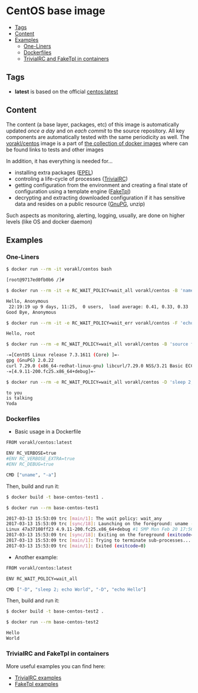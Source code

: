 # CentOS base image

* [Tags](#tags)
* [Content](#content)
* [Examples](#examples)
    * [One-Liners](#one-liners)
    * [Dockerfiles](#dockerfiles)
    * [TrivialRC and FakeTpl in containers](#trivialrc-and-faketpl-in-containers)

## Tags

* **latest** is based on the official [centos:latest](https://hub.docker.com/_/centos/)

## Content

The content (a base layer, packages, etc) of this image is automatically updated *once a day* and on *each commit* to the source repository. All key components are automatically tested with the same periodicity as well.
The [vorakl/centos](https://hub.docker.com/r/vorakl/centos/) image is a part of [the collection of docker images](https://github.com/vorakl/docker-images) where can be found links to tests and other images

In addition, it has everything is needed for...

* installing extra packages ([EPEL](https://fedoraproject.org/wiki/EPEL))
* controling a life-cycle of processes ([TrivialRC](https://github.com/vorakl/TrivialRC))
* getting configuration from the environment and creating a final state of configuration using a template engine ([FakeTpl](https://github.com/vorakl/FakeTpl))
* decrypting and extracting downloaded configuration if it has sensitive data and resides on a public resource ([GnuPG](https://www.gnupg.org/), unzip)

Such aspects as monitoring, alerting, logging, usually, are done on higher levels (like OS and docker daemon)

## Examples

### One-Liners

```bash
$ docker run --rm -it vorakl/centos bash

[root@9717ed0fb0b6 /]#

```

```bash
$ docker run --rm -it -e RC_WAIT_POLICY=wait_all vorakl/centos -B 'name=Anonymous' -F 'echo "Hello, ${name}"' -F 'uptime' -F 'echo "Good Bye, ${name}"'

Hello, Anonymous
 22:19:19 up 9 days, 11:25,  0 users,  load average: 0.41, 0.33, 0.33
Good Bye, Anonymous

```

```bash
$ docker run --rm -it -e RC_WAIT_POLICY=wait_err vorakl/centos -F 'echo "Hello, $(id -un)"' -F 'false' -F 'echo "You will not see this"'

Hello, root

```

```bash
$ docker run --rm -e RC_WAIT_POLICY=wait_all vorakl/centos -B 'source faketpl' -F 'faketpl <<< "-=[\$(cat /etc/centos-release)]=-"' -F 'gpg --version | grep ^gpg' -F 'curl --version | grep ^curl' -F 'faketpl <<< "-=[\$(uname -r)]=-"'

-=[CentOS Linux release 7.3.1611 (Core) ]=-
gpg (GnuPG) 2.0.22
curl 7.29.0 (x86_64-redhat-linux-gnu) libcurl/7.29.0 NSS/3.21 Basic ECC zlib/1.2.7 libidn/1.28 libssh2/1.4.3
-=[4.9.11-200.fc25.x86_64+debug]=-

```

```bash
$ docker run --rm -e RC_WAIT_POLICY=wait_all vorakl/centos -D 'sleep 2; echo "Yoda"' -D 'sleep 1; echo "is talking"'  -D 'echo "to you"'

to you
is talking
Yoda

```

### Dockerfiles

* Basic usage in a Dockerfile

```bash
FROM vorakl/centos:latest

ENV RC_VERBOSE=true
#ENV RC_VERBOSE_EXTRA=true
#ENV RC_DEBUG=true

CMD ["uname", "-a"]

```

Then, build and run it:

```bash
$ docker build -t base-centos-test1 .

$ docker run --rm base-centos-test1

2017-03-13 15:53:09 trc [main/1]: The wait policy: wait_any
2017-03-13 15:53:09 trc [sync/18]: Launching on the foreground: uname -a
Linux 47a37108ff23 4.9.11-200.fc25.x86_64+debug #1 SMP Mon Feb 20 17:56:54 UTC 2017 x86_64 x86_64 x86_64 GNU/Linux
2017-03-13 15:53:09 trc [sync/18]: Exiting on the foreground (exitcode=0): uname -a
2017-03-13 15:53:09 trc [main/1]: Trying to terminate sub-processes...
2017-03-13 15:53:09 trc [main/1]: Exited (exitcode=0)

```

* Another example:

```bash
FROM vorakl/centos:latest

ENV RC_WAIT_POLICY=wait_all

CMD ["-D", "sleep 2; echo World", "-D", "echo Hello"]

```

Then, build and run it:

```bash
$ docker build -t base-centos-test2 .

$ docker run --rm base-centos-test2

Hello
World

```

### TrivialRC and FakeTpl in containers

More useful examples you can find here:

* [TrivialRC examples](https://github.com/vorakl/TrivialRC/tree/master/examples)
* [FakeTpl examples](https://github.com/vorakl/FakeTpl/tree/master/examples)

